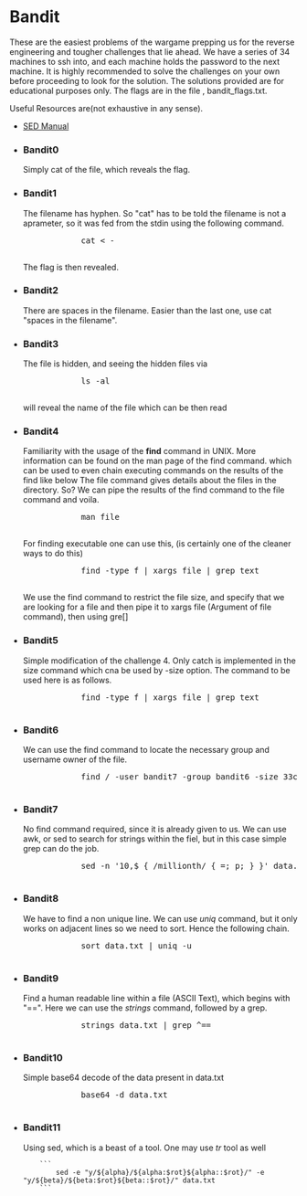 # Bandit
These are the easiest problems of the wargame prepping us for the reverse engineering and tougher challenges that lie ahead. We have a series of 34 machines to ssh into, and each machine holds the password to the next machine. It is highly recommended to solve the challenges on your own before proceeding to look for the solution. The solutions provided are for educational purposes only. The flags are in the file , bandit_flags.txt.

Useful  Resources are(not exhaustive in any sense).
<ul>
	<li>
		<a href="https://www.gnu.org/software/sed/manual/sed.html">SED Manual</a>
	</li>
</ul>
<ul>
	<li>
		<h3>Bandit0</h3>
		Simply cat of the file, which reveals the flag. 
	</li>
	<li>
		<h3>Bandit1</h3>
		The filename has hyphen. So "cat" has to be told the filename is not a aprameter, so it was fed from the stdin using the following command.
		<pre>
			cat &lt -
		</pre>
		The flag is then revealed.
	</li>
	<li>
		<h3>Bandit2</h3>
		There are spaces in the filename. Easier than the last one, use cat "spaces in the filename".
	</li>
	<li><h3>Bandit3</h3>
		The file is hidden, and seeing the hidden files via 
		<pre>
			ls -al 
		</pre>
		will reveal the name of the file which can be then read
	</li>
	<li>
		<h3>Bandit4</h3>
		Familiarity with the usage of the <b>find</b> command in UNIX.
		More information can be found on the man page of the find command.
		which can be used to even chain executing commands on the results of the find like below
		The file command gives details about the files in the directory. So? We can pipe the results of the find command to the file command and voila.
		<pre>
			man file
		</pre>
		For finding executable one can use this, (is certainly one of the cleaner ways to do this)
		<pre>
			find -type f | xargs file | grep text
		</pre>
		We use the find command to restrict the file size, and specify that we are looking for a file
		and then pipe it to xargs file (Argument of file command), then using gre[]
	</li>
	<li>
		<h3>
			Bandit5
		</h3>
		Simple modification of the challenge 4. Only catch is implemented in the size command which cna be used by -size option. The command to be used here is as follows.
		<pre>
			find -type f | xargs file | grep text
		</pre>
	<li>
		<h3>
			Bandit6
		</h3>
		We can use the find command to locate the necessary group and username owner of the file.
		<pre>
			find / -user bandit7 -group bandit6 -size 33c 2&gt/dev/null
		</pre>
	</li>
	<li>
		<h3>
			Bandit7
		</h3>
		No find command required, since it is already given to us. We can use awk, or sed to search for strings within the fiel, but in this case simple grep can do the job. 
		<pre>
			sed -n '10,$ { /millionth/ { =; p; } }' data.txt
		</pre>
	</li>
	<li>
		<h3>
			Bandit8
		</h3>
		We have to find a non unique line. We can use <i>uniq</i> command, but it only works on adjacent lines so we need to sort. Hence the following chain.
		<pre>
			sort data.txt | uniq -u
		</pre>
	</li>
	<li>
		<h3>Bandit9</h3>
		Find a human readable line within a file (ASCII Text), which begins with "==". Here we can use the <i>strings</i> command, followed by a grep.
		<pre>
			strings data.txt | grep ^==
		</pre>
	</li>
	<li>
		<h3>Bandit10</h3>
		Simple base64 decode of the data present in data.txt
		<pre>
			base64 -d data.txt 
		</pre>
	</li>
<li>
		<h3>Bandit11</h3>
		Using sed, which is a beast of a tool. One may use <i>tr</i> tool as well

		```
			sed -e "y/${alpha}/${alpha:$rot}${alpha::$rot}/" -e "y/${beta}/${beta:$rot}${beta::$rot}/" data.txt
		```
</li>
</ul>
